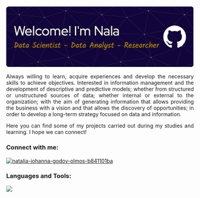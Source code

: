 ![Header](github-header-image.png)

<p align="justify"> Always willing to learn, acquire experiences and develop the necessary skills to achieve objectives.
Interested in information management and the development of descriptive and predictive models; whether from structured or unstructured sources of data; whether internal or external to the organization; with the aim of generating information that allows providing the business with a vision and that allows the discovery of opportunities; in order to develop a long-term strategy focused on data and information.</p> 

<p align="justify"> Here you can find some of my projects carried out during my studies and learning. I hope we can connect!</p> 

<h3 align="left">Connect with me:</h3>
<p align="left">
<a href="https://www.linkedin.com/in/natalia-johanna-godoy-olmos-b841101ba" target="blank"><img align="center" src="https://raw.githubusercontent.com/rahuldkjain/github-profile-readme-generator/master/src/images/icons/Social/linked-in-alt.svg" alt="natalia-johanna-godoy-olmos-b841101ba" height="30" width="40" /></a>
</p>

<h3 align="left">Languages and Tools:</h3>
<p align="left">


<p align="left">
  <a href="https://skillicons.dev">
    <img src="https://skillicons.dev/icons?i=apple,git,github,anaconda,vscode,py,sklearn,r,aws,bootstrap,css,discord,django,figma,gmail,html,java,js,jquery,matlab,mysql,php,rails,ruby,stackoverflow,tensorflow,wordpress " />
  </a>
</p>
